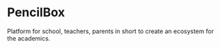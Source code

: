 # PencilBox
Platform for school, teachers, parents in short to create an ecosystem for the academics.

